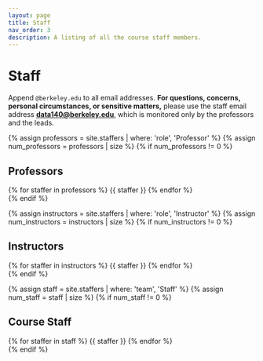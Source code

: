 ```yaml
---
layout: page
title: Staff
nav_order: 3
description: A listing of all the course staff members.
---
```


# Staff

Append `@berkeley.edu` to all email addresses. **For questions, concerns, personal circumstances, or sensitive matters,** please use the staff email address **[data140@berkeley.edu](mailto:data140@berkeley.edu)**, which is monitored only by the professors and the leads.

{% assign professors = site.staffers | where: 'role', 'Professor' %}
{% assign num_professors = professors | size %}
{% if num_professors != 0 %}
## Professors

<div class="role flex">
{% for staffer in professors %}
{{ staffer }}
{% endfor %}
</div>
{% endif %}

{% assign instructors = site.staffers | where: 'role', 'Instructor' %}
{% assign num_instructors = instructors | size %}
{% if num_instructors != 0 %}
## Instructors

<div class="role flex">
{% for staffer in instructors %}
{{ staffer }}
{% endfor %}
</div>
{% endif %}

{% assign staff = site.staffers | where: 'team', 'Staff' %}
{% assign num_staff = staff | size %}
{% if num_staff != 0 %}
## Course Staff

<div class="role flex">
{% for staffer in staff %}
{{ staffer }}
{% endfor %}
</div>
{% endif %}

